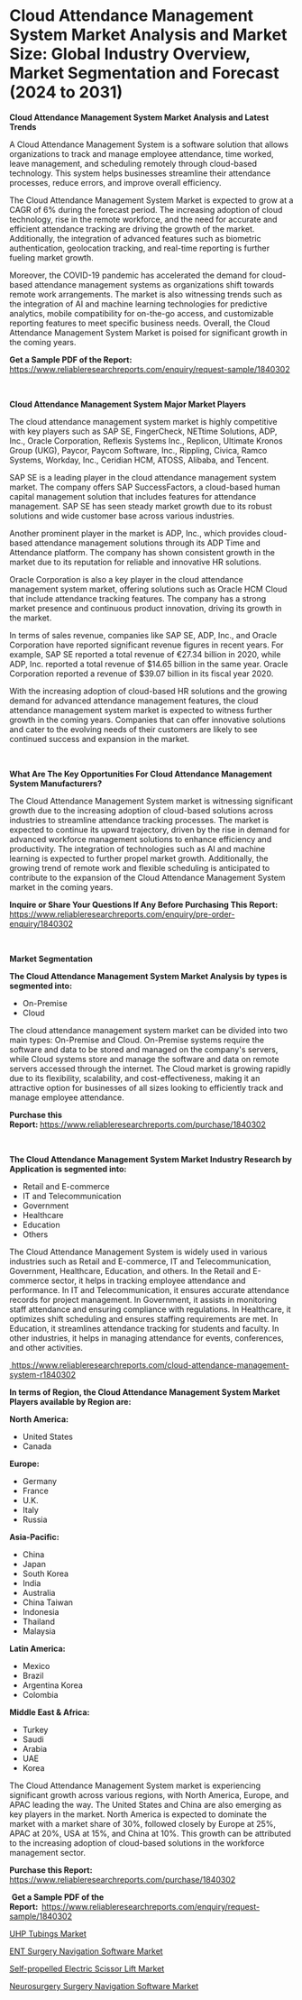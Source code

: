 <p><h1>Cloud Attendance Management System Market Analysis and Market Size: Global Industry Overview, Market Segmentation and Forecast (2024 to 2031)</h1></p><p><strong>Cloud Attendance Management System Market Analysis and Latest Trends</strong></p>
<p><p>A Cloud Attendance Management System is a software solution that allows organizations to track and manage employee attendance, time worked, leave management, and scheduling remotely through cloud-based technology. This system helps businesses streamline their attendance processes, reduce errors, and improve overall efficiency.</p><p>The Cloud Attendance Management System Market is expected to grow at a CAGR of 6% during the forecast period. The increasing adoption of cloud technology, rise in the remote workforce, and the need for accurate and efficient attendance tracking are driving the growth of the market. Additionally, the integration of advanced features such as biometric authentication, geolocation tracking, and real-time reporting is further fueling market growth.</p><p>Moreover, the COVID-19 pandemic has accelerated the demand for cloud-based attendance management systems as organizations shift towards remote work arrangements. The market is also witnessing trends such as the integration of AI and machine learning technologies for predictive analytics, mobile compatibility for on-the-go access, and customizable reporting features to meet specific business needs. Overall, the Cloud Attendance Management System Market is poised for significant growth in the coming years.</p></p>
<p><strong>Get a Sample PDF of the Report:&nbsp;</strong> <a href="https://www.reliableresearchreports.com/enquiry/request-sample/1840302">https://www.reliableresearchreports.com/enquiry/request-sample/1840302</a></p>
<p>&nbsp;</p>
<p><strong>Cloud Attendance Management System Major Market Players</strong></p>
<p><p>The cloud attendance management system market is highly competitive with key players such as SAP SE, FingerCheck, NETtime Solutions, ADP, Inc., Oracle Corporation, Reflexis Systems Inc., Replicon, Ultimate Kronos Group (UKG), Paycor, Paycom Software, Inc., Rippling, Civica, Ramco Systems, Workday, Inc., Ceridian HCM, ATOSS, Alibaba, and Tencent.</p><p>SAP SE is a leading player in the cloud attendance management system market. The company offers SAP SuccessFactors, a cloud-based human capital management solution that includes features for attendance management. SAP SE has seen steady market growth due to its robust solutions and wide customer base across various industries.</p><p>Another prominent player in the market is ADP, Inc., which provides cloud-based attendance management solutions through its ADP Time and Attendance platform. The company has shown consistent growth in the market due to its reputation for reliable and innovative HR solutions.</p><p>Oracle Corporation is also a key player in the cloud attendance management system market, offering solutions such as Oracle HCM Cloud that include attendance tracking features. The company has a strong market presence and continuous product innovation, driving its growth in the market.</p><p>In terms of sales revenue, companies like SAP SE, ADP, Inc., and Oracle Corporation have reported significant revenue figures in recent years. For example, SAP SE reported a total revenue of €27.34 billion in 2020, while ADP, Inc. reported a total revenue of $14.65 billion in the same year. Oracle Corporation reported a revenue of $39.07 billion in its fiscal year 2020.</p><p>With the increasing adoption of cloud-based HR solutions and the growing demand for advanced attendance management features, the cloud attendance management system market is expected to witness further growth in the coming years. Companies that can offer innovative solutions and cater to the evolving needs of their customers are likely to see continued success and expansion in the market.</p></p>
<p>&nbsp;</p>
<p><strong>What Are The Key Opportunities For Cloud Attendance Management System Manufacturers?</strong></p>
<p><p>The Cloud Attendance Management System market is witnessing significant growth due to the increasing adoption of cloud-based solutions across industries to streamline attendance tracking processes. The market is expected to continue its upward trajectory, driven by the rise in demand for advanced workforce management solutions to enhance efficiency and productivity. The integration of technologies such as AI and machine learning is expected to further propel market growth. Additionally, the growing trend of remote work and flexible scheduling is anticipated to contribute to the expansion of the Cloud Attendance Management System market in the coming years.</p></p>
<p><strong>Inquire or Share Your Questions If Any Before Purchasing This Report:</strong> <a href="https://www.reliableresearchreports.com/enquiry/pre-order-enquiry/1840302">https://www.reliableresearchreports.com/enquiry/pre-order-enquiry/1840302</a></p>
<p>&nbsp;</p>
<p><strong>Market Segmentation</strong></p>
<p><strong>The Cloud Attendance Management System Market Analysis by types is segmented into:</strong></p>
<p><ul><li>On-Premise</li><li>Cloud</li></ul></p>
<p><p>The cloud attendance management system market can be divided into two main types: On-Premise and Cloud. On-Premise systems require the software and data to be stored and managed on the company's servers, while Cloud systems store and manage the software and data on remote servers accessed through the internet. The Cloud market is growing rapidly due to its flexibility, scalability, and cost-effectiveness, making it an attractive option for businesses of all sizes looking to efficiently track and manage employee attendance.</p></p>
<p><strong>Purchase this Report:&nbsp;</strong><a href="https://www.reliableresearchreports.com/purchase/1840302">https://www.reliableresearchreports.com/purchase/1840302</a></p>
<p>&nbsp;</p>
<p><strong>The Cloud Attendance Management System Market Industry Research by Application is segmented into:</strong></p>
<p><ul><li>Retail and E-commerce</li><li>IT and Telecommunication</li><li>Government</li><li>Healthcare</li><li>Education</li><li>Others</li></ul></p>
<p><p>The Cloud Attendance Management System is widely used in various industries such as Retail and E-commerce, IT and Telecommunication, Government, Healthcare, Education, and others. In the Retail and E-commerce sector, it helps in tracking employee attendance and performance. In IT and Telecommunication, it ensures accurate attendance records for project management. In Government, it assists in monitoring staff attendance and ensuring compliance with regulations. In Healthcare, it optimizes shift scheduling and ensures staffing requirements are met. In Education, it streamlines attendance tracking for students and faculty. In other industries, it helps in managing attendance for events, conferences, and other activities.</p></p>
<p><a href="https://www.reliableresearchreports.com/cloud-attendance-management-system-r1840302">&nbsp;https://www.reliableresearchreports.com/cloud-attendance-management-system-r1840302</a></p>
<p><strong>In terms of Region, the Cloud Attendance Management System Market Players available by Region are:</strong></p>
<p>
    <p> <strong> North America: </strong>
        <ul>
            <li>United States</li>
            <li>Canada</li>
        </ul>
        </p> 
    <p> <strong> Europe: </strong>
        <ul>
            <li>Germany</li>
            <li>France</li>
            <li>U.K.</li>
            <li>Italy</li>
            <li>Russia</li>
        </ul>
        </p> 
    <p> <strong> Asia-Pacific: </strong>
        <ul>
            <li>China</li>
            <li>Japan</li>
            <li>South Korea</li>
            <li>India</li>
            <li>Australia</li>
            <li>China Taiwan</li>
            <li>Indonesia</li>
            <li>Thailand</li>
            <li>Malaysia</li>
        </ul>
        </p> 
    <p> <strong> Latin America: </strong>
        <ul>
            <li>Mexico</li>
            <li>Brazil</li>
            <li>Argentina Korea</li>
            <li>Colombia</li>
        </ul>
        </p> 
    <p> <strong> Middle East & Africa: </strong>
        <ul>
            <li>Turkey</li>
            <li>Saudi</li>
            <li>Arabia</li>
            <li>UAE</li>
            <li>Korea</li>
        </ul>
    </p>
    </p>
<p><p>The Cloud Attendance Management System market is experiencing significant growth across various regions, with North America, Europe, and APAC leading the way. The United States and China are also emerging as key players in the market. North America is expected to dominate the market with a market share of 30%, followed closely by Europe at 25%, APAC at 20%, USA at 15%, and China at 10%. This growth can be attributed to the increasing adoption of cloud-based solutions in the workforce management sector.</p></p>
<p><strong>Purchase this Report: </strong><a href="https://www.reliableresearchreports.com/purchase/1840302">https://www.reliableresearchreports.com/purchase/1840302</a></p>
<p>&nbsp;<strong>Get a Sample PDF of the Report:&nbsp;&nbsp;</strong><a href="https://www.reliableresearchreports.com/enquiry/request-sample/1840302">https://www.reliableresearchreports.com/enquiry/request-sample/1840302</a></p>
<p><strong></strong></p>
<p><p><a href="https://www.linkedin.com/pulse/uhp-tubings-market-competitive-analysis-trends-forecast-2031-0m1ye?trackingId=l5yky%2BeWkm9JeIjv6NqdOg%3D%3D">UHP Tubings Market</a></p><p><a href="https://github.com/SashaBeier2023/Market-Research-Report-List-1/blob/main/ent-surgery-navigation-software-market.md">ENT Surgery Navigation Software Market</a></p><p><a href="https://www.linkedin.com/pulse/self-propelled-electric-scissor-lift-market-analysis-sze-ueqje?trackingId=EQnCryHqMCcGTqQ9FLEOLA%3D%3D">Self-propelled Electric Scissor Lift Market</a></p><p><a href="https://github.com/singletonthaxterkelliehr2df/Market-Research-Report-List-2/blob/main/neurosurgery-surgery-navigation-software-market.md">Neurosurgery Surgery Navigation Software Market</a></p></p>
